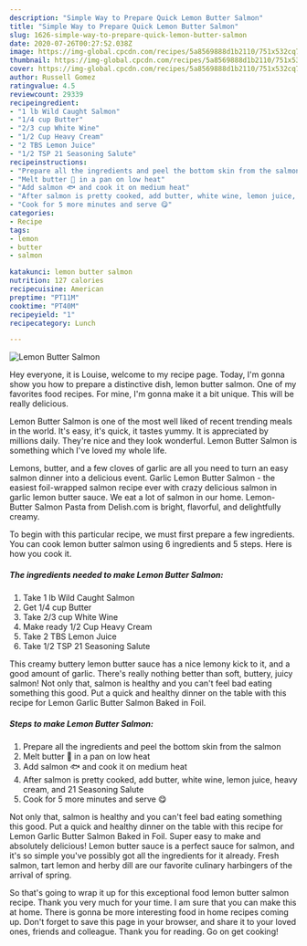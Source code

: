```yaml
---
description: "Simple Way to Prepare Quick Lemon Butter Salmon"
title: "Simple Way to Prepare Quick Lemon Butter Salmon"
slug: 1626-simple-way-to-prepare-quick-lemon-butter-salmon
date: 2020-07-26T00:27:52.038Z
image: https://img-global.cpcdn.com/recipes/5a8569888d1b2110/751x532cq70/lemon-butter-salmon-recipe-main-photo.jpg
thumbnail: https://img-global.cpcdn.com/recipes/5a8569888d1b2110/751x532cq70/lemon-butter-salmon-recipe-main-photo.jpg
cover: https://img-global.cpcdn.com/recipes/5a8569888d1b2110/751x532cq70/lemon-butter-salmon-recipe-main-photo.jpg
author: Russell Gomez
ratingvalue: 4.5
reviewcount: 29339
recipeingredient:
- "1 lb Wild Caught Salmon"
- "1/4 cup Butter"
- "2/3 cup White Wine"
- "1/2 Cup Heavy Cream"
- "2 TBS Lemon Juice"
- "1/2 TSP 21 Seasoning Salute"
recipeinstructions:
- "Prepare all the ingredients and peel the bottom skin from the salmon"
- "Melt butter 🧈 in a pan on low heat"
- "Add salmon 🐟 and cook it on medium heat"
- "After salmon is pretty cooked, add butter, white wine, lemon juice, heavy cream, and 21 Seasoning Salute"
- "Cook for 5 more minutes and serve 😋"
categories:
- Recipe
tags:
- lemon
- butter
- salmon

katakunci: lemon butter salmon 
nutrition: 127 calories
recipecuisine: American
preptime: "PT11M"
cooktime: "PT40M"
recipeyield: "1"
recipecategory: Lunch

---
```



![Lemon Butter Salmon](https://img-global.cpcdn.com/recipes/5a8569888d1b2110/751x532cq70/lemon-butter-salmon-recipe-main-photo.jpg)

Hey everyone, it is Louise, welcome to my recipe page. Today, I'm gonna show you how to prepare a distinctive dish, lemon butter salmon. One of my favorites food recipes. For mine, I'm gonna make it a bit unique. This will be really delicious.

Lemon Butter Salmon is one of the most well liked of recent trending meals in the world. It's easy, it's quick, it tastes yummy. It is appreciated by millions daily. They're nice and they look wonderful. Lemon Butter Salmon is something which I've loved my whole life.

Lemons, butter, and a few cloves of garlic are all you need to turn an easy salmon dinner into a delicious event. Garlic Lemon Butter Salmon - the easiest foil-wrapped salmon recipe ever with crazy delicious salmon in garlic lemon butter sauce. We eat a lot of salmon in our home. Lemon-Butter Salmon Pasta from Delish.com is bright, flavorful, and delightfully creamy.


To begin with this particular recipe, we must first prepare a few ingredients. You can cook lemon butter salmon using 6 ingredients and 5 steps. Here is how you cook it.

<!--inarticleads1-->

##### The ingredients needed to make Lemon Butter Salmon:

1. Take 1 lb Wild Caught Salmon
1. Get 1/4 cup Butter
1. Take 2/3 cup White Wine
1. Make ready 1/2 Cup Heavy Cream
1. Take 2 TBS Lemon Juice
1. Take 1/2 TSP 21 Seasoning Salute


This creamy buttery lemon butter sauce has a nice lemony kick to it, and a good amount of garlic. There&#39;s really nothing better than soft, buttery, juicy salmon! Not only that, salmon is healthy and you can&#39;t feel bad eating something this good. Put a quick and healthy dinner on the table with this recipe for Lemon Garlic Butter Salmon Baked in Foil. 

<!--inarticleads2-->

##### Steps to make Lemon Butter Salmon:

1. Prepare all the ingredients and peel the bottom skin from the salmon
1. Melt butter 🧈 in a pan on low heat
1. Add salmon 🐟 and cook it on medium heat
1. After salmon is pretty cooked, add butter, white wine, lemon juice, heavy cream, and 21 Seasoning Salute
1. Cook for 5 more minutes and serve 😋


Not only that, salmon is healthy and you can&#39;t feel bad eating something this good. Put a quick and healthy dinner on the table with this recipe for Lemon Garlic Butter Salmon Baked in Foil. Super easy to make and absolutely delicious! Lemon butter sauce is a perfect sauce for salmon, and it&#39;s so simple you&#39;ve possibly got all the ingredients for it already. Fresh salmon, tart lemon and herby dill are our favorite culinary harbingers of the arrival of spring. 

So that's going to wrap it up for this exceptional food lemon butter salmon recipe. Thank you very much for your time. I am sure that you can make this at home. There is gonna be more interesting food in home recipes coming up. Don't forget to save this page in your browser, and share it to your loved ones, friends and colleague. Thank you for reading. Go on get cooking!
